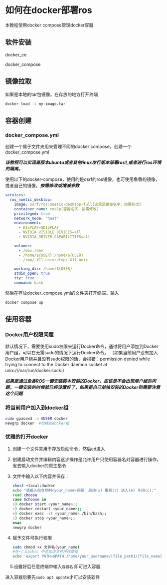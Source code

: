 # 如何在docker部署ros

本教程使用docker compose管理docker容器

## 软件安装

docker_ce

docker_compose

## 镜像拉取

如果是本地的tar包镜像。在存放的地方打开终端

```bash
docker load -i my-image.tar
```

## 容器创建

### docker_compose.yml

创建一个属于文件夹用来管理不同的docker compose。创建一个docker_compose.yml

***该教程可以实现高版本ubuntu或者其他linux发行版本部署ros1,或者进行ros环境的隔离。***

使用以下的docker-compose，使用的是osrf的ros镜像，也可使用鱼香的镜像，或者自己的镜像。***按需修改或增减参数***

```yml
services:
  ros_noetic_desktop:
    image: osrf/ros:noetic-desktop-full[这里是镜像名字，按需修改]
    container_name: ros1p[容器名字，按需修改]
    privileged: true
    network_mode: "host"
    environment:
      - DISPLAY=$DISPLAY
      - NVIDIA_VISIBLE_DEVICES=all
      - NVIDIA_DRIVER_CAPABILITIES=all

    volumes:
      - /dev:/dev
      - /home/${USER}:/home/${USER}
      - /tmp/.X11-unix:/tmp/.X11-unix

    working_dir: /home/${USER}
    stdin_open: true
    tty: true
    command: bash
```

然后在存放docker_compose.yml的文件夹打开终端。输入

```bash
docker compose up
```

## 使用容器

### Docker用户权限问题

默认情况下，需要使用sudo权限来运行Docker命令，通过将用户添加到Docker用户组，可以在无需sudo的情况下运行Docker命令。 （如果当前用户没有加入Docker用户组并且没有sudo权限的话，会报错：permission denied while trying to connect to the Docker daemon socket at unix:///var/run/docker.sock:）

***如果是通过鱼香ROS一键安装脚本安装的Docker，应该是不会出现用户组的问题，一键安装的时候就已经设置好了，如果是自己单独安装的Docker则需要注意这个问题***

### 将当前用户加入到docker组

```bash
sudo gpasswd -a $USER docker
newgrp docker  #切换到docker组
```

### 优雅的打开docker

1. 创建一个文件夹用于存放启动命令，然后cd进入

2.  创建启动文件并编辑内容这步操作是允许用户只使用容器名对容器进行操作，省去输入docker的原生指令

3. 文件中输入以下内容并保存：
   
   ```bash
   xhost +local:docker
   echo "请输入指令控制<your_name>容器: 启动(s) 重启(r) 进入(e) 关闭(c):"
   read choose
   case $choose in
   s) docker start <your_name>;;
   r) docker restart <your_name>;;
   e) docker exec -it <your_name> /bin/bash;;
   c) docker stop <your_name>;;
   esac
   newgrp docker
   ```

4. 赋予文件可执行权限
   
   ```bash
   sudo chmod +x 文件名(your_name)
   #在~/.bashrc 中添加该文件所在路径
   echo 'export PATH=$PATH:/home/your_username/[file_path]/[file_name]' >> ~/.bashrc
   ```

    5.设置好后任意终端中输入`容器名` 即可进入容器

进入容器后要先`sudo apt update`才可以安装软件
